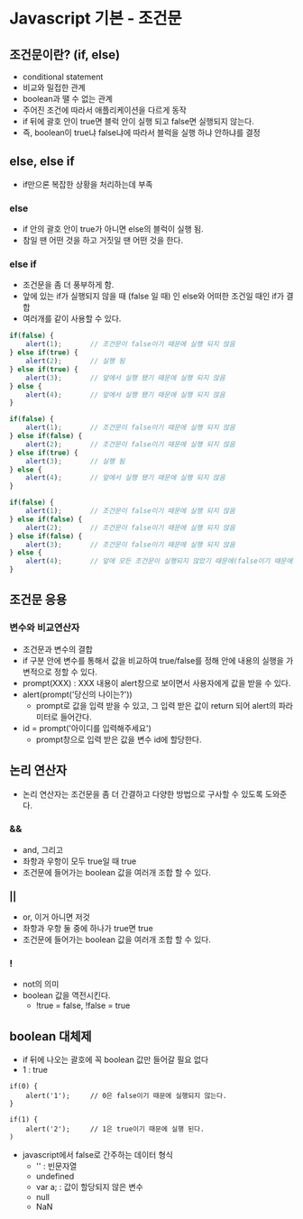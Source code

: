 # Javascript 기본 - 조건문

## 조건문이란? (if, else)
- conditional statement
- 비교와 밀접한 관계
- boolean과 땔 수 없는 관계
- 주어진 조건에 따라서 애플리케이션을 다르게 동작
- if 뒤에 괄호 안이 true면 블럭 안이 실행 되고 false면 실행되지 않는다.
- 즉, boolean이 true냐 false냐에 따라서 블럭을 실행 하냐 안하냐를 결정

## else, else if
- if만으론 복잡한 상황을 처리하는데 부족

### else
- if 안의 괄호 안이 true가 아니면 else의 블럭이 실행 됨.
- 참일 땐 어떤 것을 하고 거짓일 땐 어떤 것을 한다.

### else if
- 조건문을 좀 더 풍부하게 함.
- 앞에 있는 if가 실행되지 않을 때 (false 일 때) 인 else와 어떠한 조건일 때인 if가 결합
- 여러개를 같이 사용할 수 있다.
```javascript
if(false) {
    alert(1);       // 조건문이 false이기 때문에 실행 되지 않음
} else if(true) {
    alert(2);       // 실행 됨
} else if(true) {
    alert(3);       // 앞에서 실행 됐기 때문에 실행 되지 않음
} else {
    alert(4);       // 앞에서 실행 됐기 때문에 실행 되지 않음
}

if(false) {
    alert(1);       // 조건문이 false이기 때문에 실행 되지 않음
} else if(false) {
    alert(2);       // 조건문이 false이기 때문에 실행 되지 않음
} else if(true) {
    alert(3);       // 실행 됨
} else {
    alert(4);       // 앞에서 실행 됐기 때문에 실행 되지 않음
}

if(false) {
    alert(1);       // 조건문이 false이기 때문에 실행 되지 않음
} else if(false) {
    alert(2);       // 조건문이 false이기 때문에 실행 되지 않음
} else if(false) {
    alert(3);       // 조건문이 false이기 때문에 실행 되지 않음
} else {
    alert(4);       // 앞에 모든 조건문이 실행되지 않았기 때문에(false이기 때문에) 실행 됨
}
```

## 조건문 응용
### 변수와 비교연산자
- 조건문과 변수의 결합
- if 구분 안에 변수를 통해서 값을 비교하여 true/false를 정해 안에 내용의 실행을 가변적으로 정할 수 있다.
- prompt(XXX) : XXX 내용이 alert창으로 보이면서 사용자에게 값을 받을 수 있다.
- alert(prompt('당신의 나이는?'))
    - prompt로 값을 입력 받을 수 있고, 그 입력 받은 값이 return 되어 alert의 파라미터로 들어간다.
- id = prompt('아이디를 입력해주세요')
    - prompt창으로 입력 받은 값을 변수 id에 할당한다.

## 논리 연산자
- 논리 연산자는 조건문을 좀 더 간결하고 다양한 방법으로 구사할 수 있도록 도와준다.

### &&
- and, 그리고
- 좌항과 우항이 모두 true일 때 true
- 조건문에 들어가는 boolean 값을 여러개 조합 할 수 있다.

### ||
- or, 이거 아니면 저것
- 좌항과 우항 둘 중에 하나가 true면 true
- 조건문에 들어가는 boolean 값을 여러개 조합 할 수 있다.


### !
- not의 의미
- boolean 값을 역전시킨다.
    - !true = false, !false = true

## boolean 대체제
- if 뒤에 나오는 괄호에 꼭 boolean 값만 들어갈 필요 없다
- 1 : true
```
if(0) {
    alert('1');     // 0은 false이기 때문에 실행되지 않는다.
}

if(1) {
    alert('2');     // 1은 true이기 때문에 실행 된다.
)
```
- javascript에서 false로 간주하는 데이터 형식
    - '' : 빈문자열
    - undefined
    - var a; : 값이 할당되지 않은 변수
    - null
    - NaN

